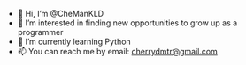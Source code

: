 - 👋 Hi, I’m @CheManKLD
- 👀 I’m interested in finding new opportunities to grow up as a programmer
- 🌱 I’m currently learning Python
- 📫 You can reach me by email: cherrydmtr@gmail.com

<!---
CheManKLD/CheManKLD is a ✨ special ✨ repository because its `README.md` (this file) appears on your GitHub profile.
You can click the Preview link to take a look at your changes.
- 💞️ I’m looking to collaborate on ...
--->
